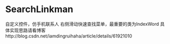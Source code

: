 


# SearchLinkman
自定义控件，仿手机联系人 右侧滑动快速查找菜单，最重要的类为IndexWord
具体实现思路请看博客http://blog.csdn.net/iamdingruihaha/article/details/61921010

